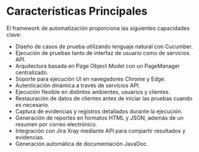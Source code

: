 # Características Principales

El framework de automatización proporciona las siguientes capacidades clave:

- Diseño de casos de prueba utilizando lenguaje natural con Cucumber.
- Ejecución de pruebas tanto de interfaz de usuario como de servicios API.
- Arquitectura basada en Page Object Model con un PageManager centralizado.
- Soporte para ejecución UI en navegadores Chrome y Edge.
- Autenticación dinámica a través de servicios API.
- Ejecución flexible en distintos ambientes, usuarios y clientes.
- Restauración de datos de clientes antes de iniciar las pruebas cuando es necesario.
- Captura de evidencias y registros detallados durante la ejecución.
- Generación de reportes en formatos HTML y JSON, además de un resumen por correo electrónico.
- Integración con Jira Xray mediante API para compartir resultados y evidencias.
- Generación automática de documentación JavaDoc.
